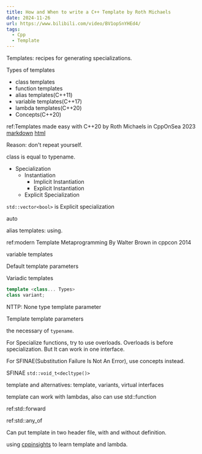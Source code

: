 ```yaml
---
title: How and When to write a C++ Template by Roth Michaels
date: 2024-11-26
url: https://www.bilibili.com/video/BV1opSnYHEd4/
tags:
  - Cpp
  - Template
---
```


Templates: recipes for generating specializations.

Types of templates

- class templates
- function templates
- alias templates(C++11)
- variable templates(C++17)
- lambda templates(C++20)
- Concepts(C++20)

ref:Templates made easy with C++20 by Roth Michaels in CppOnSea 2023 [markdown](../2023/templates_made_easy_with_c++20.md) [html](../2023/templates_made_easy_with_c++20.html)

Reason: don't repeat yourself.

class is equal to typename.

- Specialization
  - Instantiation
    - Implicit Instantiation
    - Explicit Instantiation
  - Explicit Specialization

`std::vector<bool>` is Explicit specialization

auto

alias templates: using.

ref:modern Template Metaprogramming By Walter Brown in cppcon 2014

variable templates

Default template parameters

Variadic templates

```cpp
template <class... Types>
class variant;
```

NTTP: None type template parameter

Template template parameters

the necessary of `typename`.

For Specialize functions, try to use overloads. Overloads is before specialization. But It can work in one interface.

For SFINAE(Substitution Failure Is Not An Error), use concepts instead.

SFINAE `std::void_t<decltype()>`

template and alternatives: template, variants, virtual interfaces

template can work with lambdas, also can use std::function

ref:std::forward

ref:std::any_of

Can put template in two header file, with and without definition.

using [cppinsights](https://cppinsights.io) to learn template and lambda.
